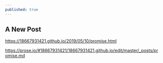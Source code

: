 ```yaml
---
published: true
---
```

## A New Post
https://18667931421.github.io/2019/05/10/promise.html

https://prose.io/#18667931421/18667931421.github.io/edit/master/_posts/promise.md
